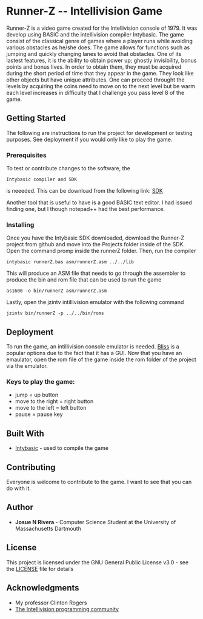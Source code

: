 # Runner-Z -- Intellivision Game
Runner-Z is a video game created for the Intellivision console of 1979. It was develop using BASIC and the intellivision compiler Intybasic. The game consist of the classical genre of games where a player runs while avoiding various obstacles as he/she does. The game allows for functions such as jumping and quickly changing lanes to avoid that obstacles. One of its lastest features, it is the ability to obtain power up; ghostly invisibility, bonus points and bonus lives. In order to obtain them, they must be acquired during the short period of time that they appear in the game. They look like other objects but have unique attributes. One can proceed throught the levels by acquiring the coins need to move on to the next level but be warm each level increases in difficulty that I challenge you pass level 8 of the game.

## Getting Started
The following are instructions to run the project for development or testing purposes. See deployment if you would only like to play the game.

### Prerequisites
To test or contribute changes to the software, the
```
Intybasic compiler and SDK
```
is neeeded. This can be download from the following link: [SDK](http://atariage.com/forums/topic/240526-introducing-the-intybasic-sdk/)

Another tool that is useful to have is a good BASIC text editor. I had issued finding one, but I though notepad++ had the best performance.

### Installing
Once you have the Intybasic SDK downloaded, download the Runner-Z project from github and move into the Projects folder inside of the SDK.
Open the command promp inside the runnerZ folder. Then, run the compiler
``` 
intybasic runnerZ.bas asm/runnerZ.asm ../../lib
```
This will produce an ASM file that needs to go through the assembler to produce the bin and rom file that can be used to run the game
```
as1600 -o bin/runnerZ asm/runnerZ.asm
```
Lastly, open the jzintv intillivision emulator with the following command
```
jzintv bin/runnerZ -p ../../bin/roms
```

## Deployment
To run the game, an intillivision console emulator is needed. [Bliss](http://www.intellivisionbrasil.com.br/Menu_Emuladores.htm) is a popular options due to the fact that it has a GUI.
Now that you have an emaulator, open the rom file of the game inside the rom folder of the project via the emulator. 

### Keys to play the game:
  - jump = up button
  - move to the right = right button
  - move to the left = left button
  - pause = pause key

## Built With
* [Intybasic](http://atariage.com/forums/forum/144-intellivision-programming/) - used to compile the game
## Contributing
Everyone is welcome to contribute to the game. I want to see that you can do with it.
## Author
* **Josue N Rivera** - Computer Science Student at the University of Massachusetts Dartmouth
## License
This project is licensed under the GNU General Public License v3.0 - see the [LICENSE](LICENSE) file for details

## Acknowledgments
* My professor Clinton Rogers
* [The Intellivision programming community](http://atariage.com/forums/forum/144-intellivision-programming/)
